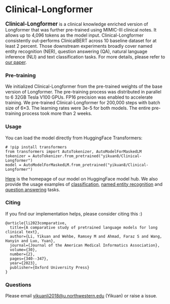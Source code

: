 # Clinical-Longformer

<span style="font-size:larger;">**Clinical-Longformer**</span> is a clinical knowledge enriched version of Longformer that was further pre-trained using MIMIC-III clinical notes. It allows up to 4,096 tokens as the model input. Clinical-Longformer consistently out-performs ClinicalBERT across 10 baseline dataset for at least 2 percent. Those downstream experiments broadly cover named entity recognition (NER), question answering (QA), natural language inference (NLI) and text classification tasks. For more details, please refer to [our paper](https://academic.oup.com/jamia/article/30/2/340/6855145).

### Pre-training
We initialized Clinical-Longformer from the pre-trained weights of the base version of Longformer. The pre-training process was distributed in parallel to 6 32GB Tesla V100 GPUs. FP16 precision was enabled to accelerate training. We pre-trained Clinical-Longformer for 200,000 steps with batch size of 6×3. The learning rates were 3e-5 for both models. The entire pre-training process took more than 2 weeks. 

### Usage
You can load the model directly from HuggingFace Transformers:
```
# !pip install transformers
from transformers import AutoTokenizer, AutoModelForMaskedLM
tokenizer = AutoTokenizer.from_pretrained("yikuan8/Clinical-Longformer")
model = AutoModelForMaskedLM.from_pretrained("yikuan8/Clinical-Longformer")
```
[Here](https://huggingface.co/yikuan8/Clinical-Longformer) is the homepage of our model on HuggingFace model hub.
We also provide the usage examples of [classification](https://github.com/luoyuanlab/Clinical-Longformer/tree/main/classification), [named entity recognition](https://github.com/luoyuanlab/Clinical-Longformer/tree/main/NER) and [question answering](https://github.com/luoyuanlab/Clinical-Longformer/tree/main/Question%20Answering) tasks.

### Citing
If you find our implementation helps, please consider citing this :)
```
@article{li2023comparative,
  title={A comparative study of pretrained language models for long clinical text},
  author={Li, Yikuan and Wehbe, Ramsey M and Ahmad, Faraz S and Wang, Hanyin and Luo, Yuan},
  journal={Journal of the American Medical Informatics Association},
  volume={30},
  number={2},
  pages={340--347},
  year={2023},
  publisher={Oxford University Press}
}
```

### Questions
Please email yikuanli2018@u.northwestern.edu (Yikuan) or raise a issue.



